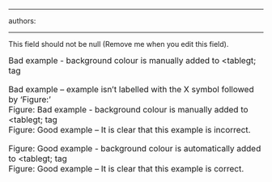 

---
authors:

---




<span class='intro'> This field should not be null (Remove me when you edit this field). </span>


  <font class="ms-rteCustom-GreyBox" size="+0">Bad example - background colour is manually added to &lt;tablegt; tag<br>
</font>
  <br>
<font class="ms-rteCustom-FigureBad" size="+0">Bad example – example isn’t labelled with the X symbol followed by ‘Figure&#58;’</font>&#160;<br>
<font class="ms-rteCustom-GreyBox" size="+0">Figure&#58; Bad example - background colour is manually added to &lt;tablegt; tag</font><br>
<font class="ms-rteCustom-FigureGood" size="+0">Figure&#58; Good example – It is clear that this example is incorrect.<br>
</font>&#160;<br>
<font class="ms-rteCustom-GreyBox" size="+0">Figure&#58; Good example - background colour is automatically added to &lt;tablegt; tag</font><br>
<font class="ms-rteCustom-FigureGood" size="+0">Figure&#58; Good example – It is clear that this example is correct.<br>
</font>



